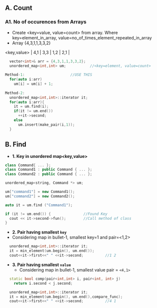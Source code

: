 ## A. Count
### A1. No of occurences from Arrays
  - Create <key=value, value=count> from array. Where key=element_in_array, value=no_of_times_element_repeated_in_array
  - Array {4,3,1,1,3,3,2}
  
<key,value>
| 4,1 | 3,3 | 1,2 | 2,1 |

```c++
  vector<int>& arr = {4,3,1,1,3,3,2};
  unordered_map<int,int> um;           //<key=element, value=count>
  
Method-1:                     //USE THIS
  for(auto i:arr)
    um[i] = um[i] + 1;
  
Method-2:  
  unordered_map<int,int>::iterator it;
  for(auto i:arr){
    it = um.find(i);
    if(it != um.end())
      ++it->second;
    else
      um.insert(make_pair(i,1));
  }
```

## B. Find
- **1. Key in unordered map<key,value>**
```c++
class Command{ ... };
class Command1 : public Command { ... };
class Command2 : public Command { ... };

unordered_map<string, Command *> um;

um["command1"] = new Command1();
um["command2"] = new Command2();

auto it = um.find ("Command1");

if (it != um.end()) {               //Found Key
  cout << it->second->fun();        //Call method of class
}
```

-  **2. Pair having smallest `key`**
  - Considering map in bullet-1, smallest key=1 and pair=<1,2>
```c++
  unordered_map<int,int>::iterator it;
  it = min_element(um.begin(), um.end());
  cout<<it->first<<" " <<it->second;          //1 2
```

- **3. Pair having smallest `value`**
  - Considering map in bullet-1, smallest value pair = `<4,1>`
```c++
  static bool comp(pair<int,int> i, pair<int, int> j)
    return i.second < j.second;

  unordered_map<int,int>::iterator it;
  it = min_element(um.begin(), um.end(),compare_func);
  cout<<it->first<<" " <<it->second;          //4 1
```
